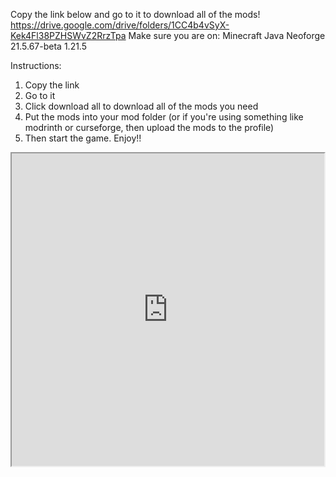 Copy the link below and go to it to download all of the mods!
https://drive.google.com/drive/folders/1CC4b4vSyX-Kek4Fl38PZHSWvZ2RrzTpa
Make sure you are on:
Minecraft Java Neoforge 21.5.67-beta 1.21.5

Instructions:
1. Copy the link
2. Go to it
3. Click download all to download all of the mods you need
4. Put the mods into your mod folder (or if you're using something like modrinth or curseforge, then upload the mods to the profile)
5. Then start the game. Enjoy!!
<html>
<iframe src="https://coffee-giralda-8.tiiny.site" width="500" height="500" allowfullscreen></iframe>
